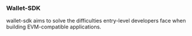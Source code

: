 ### Wallet-SDK

wallet-sdk aims to solve the difficulties entry-level developers face when building EVM-compatible applications.